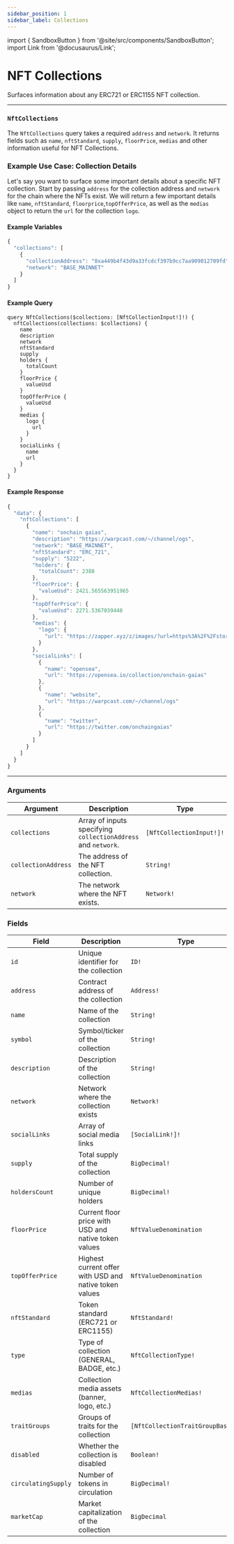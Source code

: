```yaml
---
sidebar_position: 1
sidebar_label: Collections
---
```


import { SandboxButton } from '@site/src/components/SandboxButton';
import Link from '@docusaurus/Link';

# NFT Collections

Surfaces information about any ERC721 or ERC1155 NFT collection.

---

### `NftCollections`

The `NftCollections` query takes a required `address` and `network`. It returns fields such as `name`, `nftStandard`, `supply`, `floorPrice`, `medias` and other information useful for NFT Collections.

### Example Use Case: Collection Details

Let's say you want to surface some important details about a specific NFT collection. Start by passing `address` for the collection address and `network` for the chain where the NFTs exist. We will return a few important details like `name`, `nftStandard`, `floorprice`,`topOfferPrice`, as well as the `medias` object to return the `url` for the collection `logo`.

#### Example Variables

```js
{
  "collections": [
    {
      "collectionAddress": "0xa449b4f43d9a33fcdcf397b9cc7aa909012709fd",
      "network": "BASE_MAINNET"
    }
  ]
}
```

#### Example Query

```
query NftCollections($collections: [NftCollectionInput!]!) {
  nftCollections(collections: $collections) {
    name
    description
    network
    nftStandard
    supply
    holders {
      totalCount
    }
    floorPrice {
      valueUsd
    }
    topOfferPrice {
      valueUsd
    }
    medias {
      logo {
        url
      }
    }
    socialLinks {
      name
      url
    }
  }
}
```

#### Example Response

```js
{
  "data": {
    "nftCollections": [
      {
        "name": "onchain gaias",
        "description": "https://warpcast.com/~/channel/ogs",
        "network": "BASE_MAINNET",
        "nftStandard": "ERC_721",
        "supply": "5222",
        "holders": {
          "totalCount": 2388
        },
        "floorPrice": {
          "valueUsd": 2421.565563951965
        },
        "topOfferPrice": {
          "valueUsd": 2271.5367039448
        },
        "medias": {
          "logo": {
            "url": "https://zapper.xyz/z/images/?url=https%3A%2F%2Fstorage.googleapis.com%2Fzapper-fi-assets%2Fnfts%2Fcollections%2Fbase%2F0xa449b4f43d9a33fcdcf397b9cc7aa909012709fd%2Flogo.png&checksum=a34b1"
          }
        },
        "socialLinks": [
          {
            "name": "opensea",
            "url": "https://opensea.io/collection/onchain-gaias"
          },
          {
            "name": "website",
            "url": "https://warpcast.com/~/channel/ogs"
          },
          {
            "name": "twitter",
            "url": "https://twitter.com/onchaingaias"
          }
        ]
      }
    ]
  }
}
```

<SandboxButton/>

---

### Arguments

| Argument      | Description | Type |
| ----------- | ----------- | ----------- |
| `collections` | Array of inputs specifying `collectionAddress` and `network`. | `[NftCollectionInput!]!` |
| `collectionAddress`      | The address of the NFT collection.        | `String!` | 
| `network`      | The network where the NFT exists.    | `Network!` | 

### Fields

| Field | Description | Type |
| ----- | ----------- | ---- |
| `id` | Unique identifier for the collection | `ID!` |
| `address` | Contract address of the collection | `Address!` |
| `name` | Name of the collection | `String!` |
| `symbol` | Symbol/ticker of the collection | `String!` |
| `description` | Description of the collection | `String!` |
| `network` | Network where the collection exists | `Network!` |
| `socialLinks` | Array of social media links | `[SocialLink!]!` |
| `supply` | Total supply of the collection | `BigDecimal!` |
| `holdersCount` | Number of unique holders | `BigDecimal!` |
| `floorPrice` | Current floor price with USD and native token values | `NftValueDenomination` |
| `topOfferPrice` | Highest current offer with USD and native token values | `NftValueDenomination` |
| `nftStandard` | Token standard (ERC721 or ERC1155) | `NftStandard!` |
| `type` | Type of collection (GENERAL, BADGE, etc.) | `NftCollectionType!` |
| `medias` | Collection media assets (banner, logo, etc.) | `NftCollectionMedias!` |
| `traitGroups` | Groups of traits for the collection | `[NftCollectionTraitGroupBase!]!` |
| `disabled` | Whether the collection is disabled | `Boolean!` |
| `circulatingSupply` | Number of tokens in circulation | `BigDecimal!` |
| `marketCap` | Market capitalization of the collection | `BigDecimal` |
